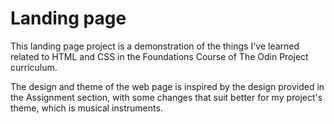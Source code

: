# Landing page

This landing page project is a demonstration of the things I've learned related to HTML and CSS in the Foundations Course of The Odin Project curriculum.

The design and theme of the web page is inspired by the design provided in the Assignment section, with some changes that suit better for my project's theme, which is musical instruments.